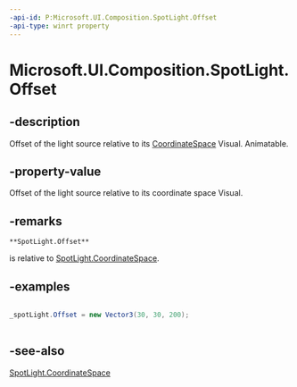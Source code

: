 ```yaml
---
-api-id: P:Microsoft.UI.Composition.SpotLight.Offset
-api-type: winrt property
---
```


<!-- Property syntax
public Windows.Foundation.Numerics.Vector3 Offset { get;  set; }
-->

# Microsoft.UI.Composition.SpotLight.Offset

## -description
Offset of the light source relative to its [CoordinateSpace](spotlight_coordinatespace.md) Visual. Animatable.

## -property-value
Offset of the light source relative to its coordinate space Visual.

## -remarks

    **SpotLight.Offset**
   is relative to [SpotLight.CoordinateSpace](spotlight_coordinatespace.md).

## -examples
```csharp

_spotLight.Offset = new Vector3(30, 30, 200);  
          
```



## -see-also
[SpotLight.CoordinateSpace](spotlight_coordinatespace.md)
